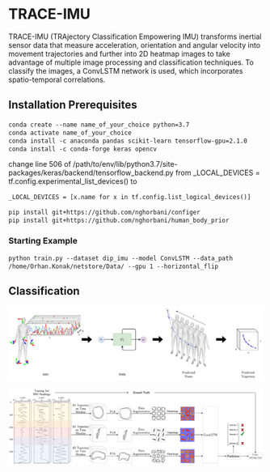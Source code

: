 # TRACE-IMU

TRACE-IMU (TRAjectory Classification Empowering IMU) transforms inertial sensor data that measure acceleration, orientation and angular velocity into movement trajectories and further into 2D heatmap images to take advantage of multiple image processing and classification techniques. To classify the images, a ConvLSTM network is used, which incorporates spatio-temporal correlations.

## Installation Prerequisites

```
conda create --name name_of_your_choice python=3.7
conda activate name_of_your_choice
conda install -c anaconda pandas scikit-learn tensorflow-gpu=2.1.0
conda install -c conda-forge keras opencv
```
change line 506 of /path/to/env/lib/python3.7/site-packages/keras/backend/tensorflow_backend.py from
_LOCAL_DEVICES = tf.config.experimental_list_devices() to
```
_LOCAL_DEVICES = [x.name for x in tf.config.list_logical_devices()]
```
```
pip install git+https://github.com/nghorbani/configer
pip install git+https://github.com/nghorbani/human_body_prior
```

### Starting Example

```
python train.py --dataset dip_imu --model ConvLSTM --data_path /home/Orhan.Konak/netstore/Data/ --gpu 1 --horizontal_flip
```

## Classification

![Trajectory](/Images/trajectory.png)

![Trajectory](/Images/pipeline.png)
